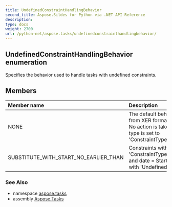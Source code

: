 ```yaml
---
title: UndefinedConstraintHandlingBehavior
second_title: Aspose.Sildes for Python via .NET API Reference
description: 
type: docs
weight: 2700
url: /python-net/aspose.tasks/undefinedconstrainthandlingbehavior/
---
```


## UndefinedConstraintHandlingBehavior enumeration

Specifies the behavior used to handle tasks with undefined constraints.

## Members
| Member name | Description |
| :- | :- |
|NONE|The default behavior for loading from XER format.<br/>            No action is taken. A task constraint type is set to 'ConstraintType.Undefined'.|
|SUBSTITUTE_WITH_START_NO_EARLIER_THAN|Constraints with type 'ConstraintType.StartNoEarlierThan' and date = Start are added for tasks with 'Undefined' constraint.|

### See Also

* namespace [aspose.tasks](/python-net/aspose.tasks/)
* assembly [Aspose.Tasks](/tasks/python-net/)

